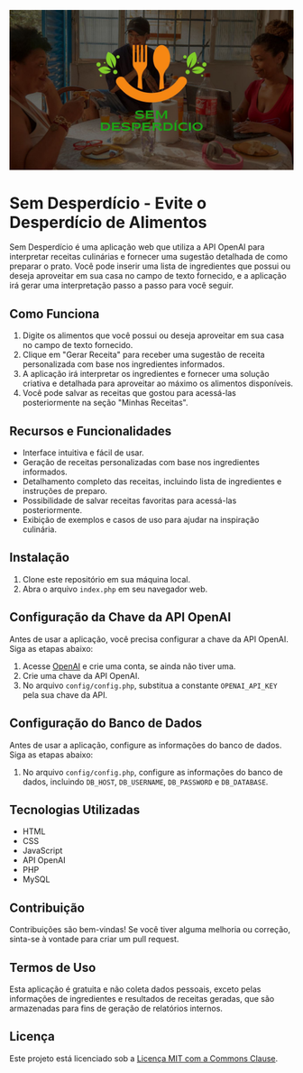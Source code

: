 ![Sem Desperdício](https://raw.githubusercontent.com/aeusteixeira/sem-desperdicio/master/src/img/sem-desperdicio-banner.jpg)

# Sem Desperdício - Evite o Desperdício de Alimentos

Sem Desperdício é uma aplicação web que utiliza a API OpenAI para interpretar receitas culinárias e fornecer uma sugestão detalhada de como preparar o prato. Você pode inserir uma lista de ingredientes que possui ou deseja aproveitar em sua casa no campo de texto fornecido, e a aplicação irá gerar uma interpretação passo a passo para você seguir.

## Como Funciona

1. Digite os alimentos que você possui ou deseja aproveitar em sua casa no campo de texto fornecido.
2. Clique em "Gerar Receita" para receber uma sugestão de receita personalizada com base nos ingredientes informados.
3. A aplicação irá interpretar os ingredientes e fornecer uma solução criativa e detalhada para aproveitar ao máximo os alimentos disponíveis.
4. Você pode salvar as receitas que gostou para acessá-las posteriormente na seção "Minhas Receitas".

## Recursos e Funcionalidades

- Interface intuitiva e fácil de usar.
- Geração de receitas personalizadas com base nos ingredientes informados.
- Detalhamento completo das receitas, incluindo lista de ingredientes e instruções de preparo.
- Possibilidade de salvar receitas favoritas para acessá-las posteriormente.
- Exibição de exemplos e casos de uso para ajudar na inspiração culinária.

## Instalação

1. Clone este repositório em sua máquina local.
2. Abra o arquivo `index.php` em seu navegador web.

## Configuração da Chave da API OpenAI

Antes de usar a aplicação, você precisa configurar a chave da API OpenAI. Siga as etapas abaixo:

1. Acesse [OpenAI](https://openai.com) e crie uma conta, se ainda não tiver uma.
2. Crie uma chave da API OpenAI.
3. No arquivo `config/config.php`, substitua a constante `OPENAI_API_KEY` pela sua chave da API.

## Configuração do Banco de Dados

Antes de usar a aplicação, configure as informações do banco de dados. Siga as etapas abaixo:

1. No arquivo `config/config.php`, configure as informações do banco de dados, incluindo `DB_HOST`, `DB_USERNAME`, `DB_PASSWORD` e `DB_DATABASE`.

## Tecnologias Utilizadas

- HTML
- CSS
- JavaScript
- API OpenAI
- PHP
- MySQL

## Contribuição

Contribuições são bem-vindas! Se você tiver alguma melhoria ou correção, sinta-se à vontade para criar um pull request.

## Termos de Uso

Esta aplicação é gratuita e não coleta dados pessoais, exceto pelas informações de ingredientes e resultados de receitas geradas, que são armazenadas para fins de geração de relatórios internos.

## Licença

Este projeto está licenciado sob a [Licença MIT com a Commons Clause](https://opensource.org/licenses/MIT).
